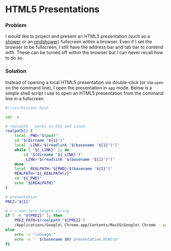 # HTML5 Presentations

### Problem
I would like to project and present an HTML5 presentation (such as a [shower](https://shwr.me) or an [rmdshower](https://github.com/MangoTheCat/rmdshower)) fullscreen within a browser.  Even if I set the browser to be fullscreen, I still have the address bar and tab bar to contend with.  These can be turned off within the browser but I can never recall how to do so.

### Solution
Instead of opening a local HTML5 presentation via double-click (or via `open` on the command line), I open the presentation in `app` mode.  Below is a simple shell script I use to open an HTML5 presentation from the command line in a fullscreen.

```bash
#!/usr/bin/env bash

set -e

# realpath - works on OSX and Linux
realpath() {
    local _PWD="$(pwd)"
    cd "$(dirname "${1}")"
    local _LINK="$(readlink "$(basename "${1}")")"
    while [ "${_LINK}" ]; do
        cd "$(dirname "${_LINK}")"
        _LINK="$(readlink "$(basename "${1}")")"
    done
    local _REALPATH="${PWD}/$(basename "${1}")"
    REALPATH="${_REALPATH%/}"
    cd "${_PWD}"
    echo "${REALPATH}"
}

# presentation
PREZ="${1}"

# n = non-zero length string
if [ -n "${PREZ}" ]; then
    PREZ_PATH=$(realpath "${PREZ}")
    /Applications/Google\ Chrome.app/Contents/MacOS/Google\ Chrome --app=file://${PREZ_PATH}
else
	echo -e "\nUsage:"
	echo -e "  $(basename $0) presentation.html\n"
fi
```
